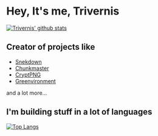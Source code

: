 # Hey, It's me, Trivernis

[![Trivernis' github stats](https://github-readme-stats.vercel.app/api?username=trivernis&show_icons=true)](https://github.com/anuraghazra/github-readme-stats)

## Creator of projects like

- [Snekdown](https://github.com/trivernis/snekdown)
- [Chunkmaster](https://github.com/trivernis/spigot-chunkmaster)
- [CryptPNG](https://github.com/trivernis/cryptpng)
- [Greenvironment](https://github.com/team-greenvironment/greenvironment-server)

and a lot more...

## I'm building stuff in a lot of languages

[![Top Langs](https://github-readme-stats.vercel.app/api/top-langs/?username=trivernis&hide=html&show_icons=true)](https://github.com/anuraghazra/github-readme-stats)
